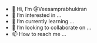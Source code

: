 - 👋 Hi, I’m @Veesamprabhukiran
- 👀 I’m interested in ...
- 🌱 I’m currently learning ...
- 💞️ I’m looking to collaborate on ...
- 📫 How to reach me ...

<!---
Veesamprabhukiran/Veesamprabhukiran is a ✨ special ✨ repository because its `README.md` (this file) appears on your GitHub profile.
You can click the Preview link to take a look at your changes.
--->
